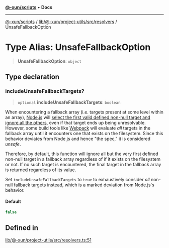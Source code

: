 [**@-xun/scripts**](../../../../../../README.md) • **Docs**

***

[@-xun/scripts](../../../../../../README.md) / [lib/@-xun/project-utils/src/resolvers](../README.md) / UnsafeFallbackOption

# Type Alias: UnsafeFallbackOption

> **UnsafeFallbackOption**: `object`

## Type declaration

### includeUnsafeFallbackTargets?

> `optional` **includeUnsafeFallbackTargets**: `boolean`

When encountering a fallback array (i.e. targets present at some level
within an array),
[Node.js](https://github.com/nodejs/node/issues/37928#issuecomment-808833604)
will [select the first valid defined non-null target and ignore all the
others](https://github.com/nodejs/node/blob/a9cdeeda880a56de6dad10b24b3bfa45e2cccb5d/lib/internal/modules/esm/resolve.js#L417-L432),
even if that target ends up being unresolvable. However, some build tools
like [Webpack](https://webpack.js.org/guides/package-exports/#alternatives)
will evaluate _all_ targets in the fallback array until it encounters one
that exists on the filesystem. Since this behavior deviates from Node.js
and hence "the spec," it is considered _unsafe_.

Therefore, by default, this function will ignore all but the very first
defined non-null target in a fallback array regardless of if it exists on
the filesystem or not. If no such target is encountered, the final target
in the fallback array is returned regardless of its value.

Set `includeUnsafeFallbackTargets` to `true` to exhaustively consider _all_
non-null fallback targets instead, which is a marked deviation from
Node.js's behavior.

#### Default

```ts
false
```

## Defined in

[lib/@-xun/project-utils/src/resolvers.ts:51](https://github.com/Xunnamius/xscripts/blob/ce701f3d57da9f82ee0036320bc62d5c51233011/lib/@-xun/project-utils/src/resolvers.ts#L51)
